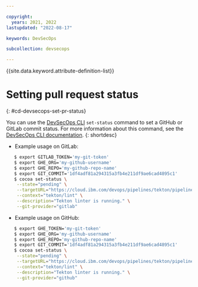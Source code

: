 ```yaml
---

copyright:
  years: 2021, 2022
lastupdated: "2022-08-17"

keywords: DevSecOps

subcollection: devsecops

---
```


{{site.data.keyword.attribute-definition-list}}

# Setting pull request status
{: #cd-devsecops-set-pr-status}

You can use the [DevSecOps CLI](/docs/devsecops?topic=devsecops-cd-devsecops-cli) `set-status` command to set a GitHub or GitLab commit status. For more information about this command, see the [DevSecOps CLI documentation](/docs/devsecops?topic=devsecops-cd-devsecops-cli#set-status).
{: shortdesc}

- Example usage on GitLab:

```bash
   $ export GITLAB_TOKEN='my-git-token'
   $ export GHE_ORG='my-github-username'
   $ export GHE_REPO='my-github-repo-name'
   $ export GIT_COMMIT='1df4adf81a294315a3fb4e211df9ae6cad4895c1'
   $ cocoa set-status \
    --state="pending" \
    --targetURL="https://cloud.ibm.com/devops/pipelines/tekton/pipeline-id/runs/run-id/lint/lint?env_id=ibm:yp:us-south" \
    --context="tekton/lint" \
    --description="Tekton linter is running." \
    --git-provider="gitlab"
```

- Example usage on GitHub:

```bash
   $ export GHE_TOKEN='my-git-token'
   $ export GHE_ORG='my-github-username'
   $ export GHE_REPO='my-github-repo-name'
   $ export GIT_COMMIT='1df4adf81a294315a3fb4e211df9ae6cad4895c1'
   $ cocoa set-status \
    --state="pending" \
    --targetURL="https://cloud.ibm.com/devops/pipelines/tekton/pipeline-id/runs/run-id/lint/lint?env_id=ibm:yp:us-south" \
    --context="tekton/lint" \
    --description="Tekton linter is running." \
    --git-provider="github"
```
